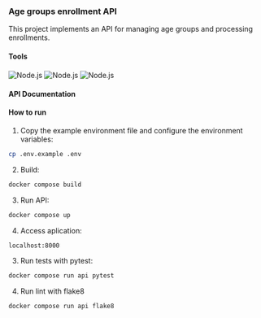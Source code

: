 ### Age groups enrollment API

This project implements an API for managing age groups and processing enrollments.

#### Tools
<img align = "center" alt = "Node.js" src = "https://img.shields.io/badge/fastapi-109989?style=for-the-badge&logo=FASTAPI&logoColor=white"/> <img align = "center" alt = "Node.js" src = "https://img.shields.io/badge/Docker-2CA5E0?style=for-the-badge&logo=docker&logoColor=white"/> <img align = "center" alt = "Node.js" src = "https://img.shields.io/badge/MongoDB-4EA94B?style=for-the-badge&logo=mongodb&logoColor=white"/>

#### API Documentation

#### How to run

1. Copy the example environment file and configure the environment variables:

```sh
cp .env.example .env
```

2. Build:

```bash
docker compose build
```

3. Run API:

```bash
docker compose up
```

4. Access aplication:
```bash
localhost:8000
```

3. Run tests with pytest:

```bash
docker compose run api pytest
```

4. Run lint with flake8

```bash
docker compose run api flake8
```
